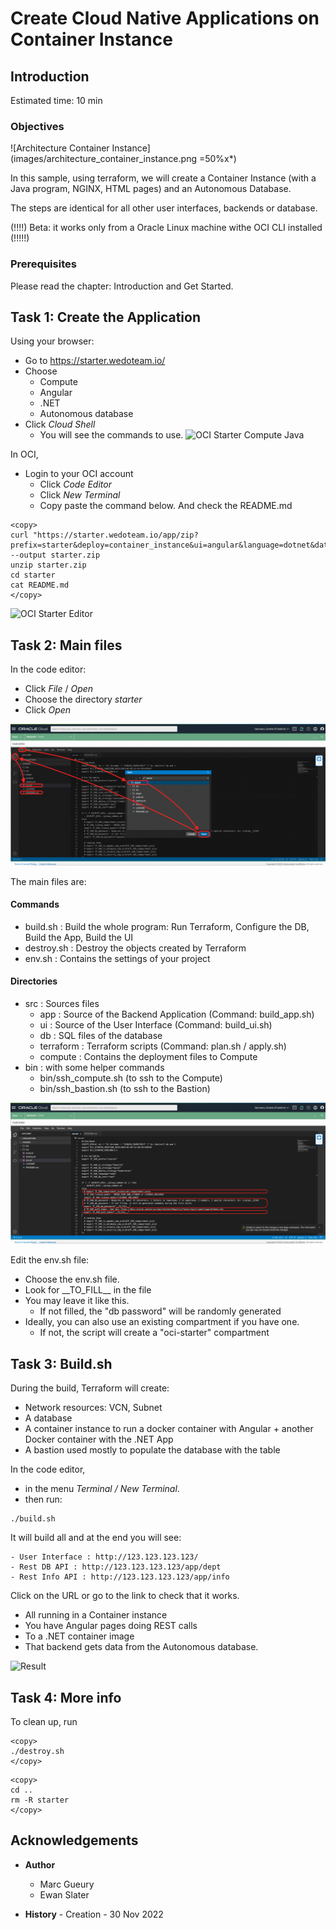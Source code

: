
# Create Cloud Native Applications on Container Instance

## Introduction

Estimated time: 10 min

### Objectives

![Architecture Container Instance](images/architecture_container_instance.png =50%x*)

In this sample, using terraform, we will create a Container Instance (with a Java program, NGINX, HTML pages) and an Autonomous Database. 

The steps are identical for all other user interfaces, backends or database.

(!!!!) Beta: it works only from a Oracle Linux machine withe OCI CLI installed (!!!!!)

### Prerequisites

Please read the chapter: Introduction and Get Started.

## Task 1: Create the Application

Using your browser:
- Go to https://starter.wedoteam.io/
- Choose 
  - Compute
  - Angular
  - .NET
  - Autonomous database
- Click *Cloud Shell*
  - You will see the commands to use.
![OCI Starter Compute Java](images/starter-container-instance-dotnet.png)

In OCI,
- Login to your OCI account
  - Click *Code Editor*
  - Click *New Terminal*
  - Copy paste the command below. And check the README.md

```
<copy>
curl "https://starter.wedoteam.io/app/zip?prefix=starter&deploy=container_instance&ui=angular&language=dotnet&database=atp" --output starter.zip
unzip starter.zip
cd starter
cat README.md
</copy>
```
![OCI Starter Editor](images/starter-editor.png)

## Task 2: Main files

In the code editor:
- Click *File* / *Open*
- Choose the directory *starter*
- Click *Open*

![Editor File Open](images/starter-compute-dir.png)

The main files are:

#### Commands
- build.sh      : Build the whole program: Run Terraform, Configure the DB, Build the App, Build the UI
- destroy.sh    : Destroy the objects created by Terraform
- env.sh        : Contains the settings of your project

#### Directories
- src           : Sources files
    - app         : Source of the Backend Application (Command: build_app.sh)
    - ui          : Source of the User Interface (Command: build_ui.sh)
    - db          : SQL files of the database
    - terraform   : Terraform scripts (Command: plan.sh / apply.sh)
    - compute     : Contains the deployment files to Compute
- bin           : with some helper commands
    - bin/ssh\_compute.sh (to ssh to the Compute)
    - bin/ssh\_bastion.sh (to ssh to the Bastion)

![Editor env.sh](images/starter-kubernetes-env.png)

Edit the env.sh file:
- Choose the env.sh file.
- Look for \_\_TO_FILL\_\_ in the file
- You may leave it like this.
    - If not filled, the "db password" will be randomly generated
- Ideally, you can also use an existing compartment if you have one. 
    - If not, the script will create a "oci-starter" compartment

## Task 3: Build.sh

During the build, Terraform will create:
- Network resources: VCN, Subnet
- A database
- A container instance to run a docker container with Angular + another Docker container with the .NET App
- A bastion used mostly to populate the database with the table

In the code editor, 
- in the menu *Terminal / New Terminal*. 
- then run:
```
./build.sh
```

It will build all and at the end you will see:
```
- User Interface : http://123.123.123.123/
- Rest DB API : http://123.123.123.123/app/dept
- Rest Info API : http://123.123.123.123/app/info
```

Click on the URL or go to the link to check that it works.
- All running in a Container instance 
- You have Angular pages doing REST calls 
- To a .NET container image
- That backend gets data from the Autonomous database. 

![Result](images/starter-container-instance-result.png)

## Task 4: More info

To clean up, run 
```
<copy>
./destroy.sh
</copy>
```

```
<copy>
cd ..
rm -R starter
</copy>
```

## Acknowledgements

- **Author**
    - Marc Gueury
    - Ewan Slater

- **History** - Creation - 30 Nov 2022

